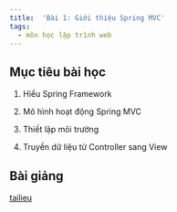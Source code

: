 ```yaml
---
title:  'Bài 1: Giới thiệu Spring MVC'
tags:
  - môn học lập trình web
---
```


## Mục tiêu bài học
1. Hiểu Spring Framework

2. Mô hình hoạt động Spring MVC

3. Thiết lập môi trường

4. Truyền dữ liệu từ Controller sang View

## Bài giảng
[tailieu](box/SpringMVC_Lesson1.pdf)
